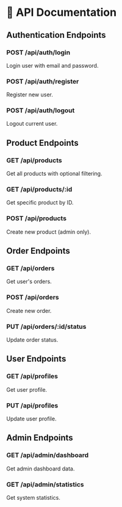 # 📡 API Documentation

## Authentication Endpoints

### POST /api/auth/login
Login user with email and password.

### POST /api/auth/register
Register new user.

### POST /api/auth/logout
Logout current user.

## Product Endpoints

### GET /api/products
Get all products with optional filtering.

### GET /api/products/:id
Get specific product by ID.

### POST /api/products
Create new product (admin only).

## Order Endpoints

### GET /api/orders
Get user's orders.

### POST /api/orders
Create new order.

### PUT /api/orders/:id/status
Update order status.

## User Endpoints

### GET /api/profiles
Get user profile.

### PUT /api/profiles
Update user profile.

## Admin Endpoints

### GET /api/admin/dashboard
Get admin dashboard data.

### GET /api/admin/statistics
Get system statistics.
